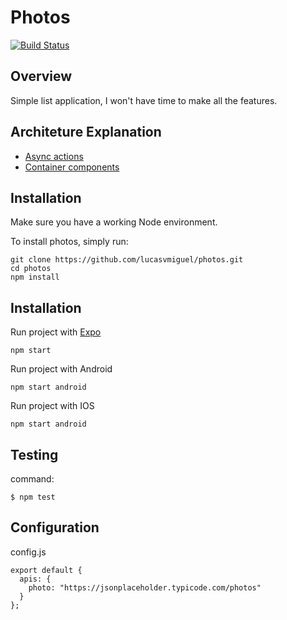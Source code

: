 # Photos

[![Build Status](https://travis-ci.org/lucasvmiguel/photos.svg?branch=master)](https://travis-ci.org/lucasvmiguel/photos)

## Overview

Simple list application, I won't have time to make all the features.

## Architeture Explanation

- [Async actions](https://redux.js.org/advanced/async-actions)
- [Container components](https://redux.js.org/basics/usage-with-react)

## Installation

Make sure you have a working Node environment.

To install photos, simply run:

```
git clone https://github.com/lucasvmiguel/photos.git
cd photos
npm install
```

## Installation

Run project with [Expo](https://expo.io/)

```
npm start
```

Run project with Android

```
npm start android
```

Run project with IOS

```
npm start android
```

## Testing

command:

```
$ npm test
```

## Configuration

config.js

```
export default {
  apis: {
    photo: "https://jsonplaceholder.typicode.com/photos"
  }
};
```
